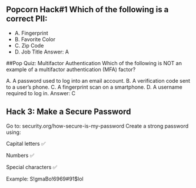 ## Popcorn Hack#1 Which of the following is a correct PII:
- A. Fingerprint
- B. Favorite Color
- C. Zip Code
- D. Job Title
Answer: A

##Pop Quiz: Multifactor Authentication
Which of the following is NOT an example of a multifactor authentication (MFA) factor?

A. A password used to log into an email account.
B. A verification code sent to a user’s phone.
C. A fingerprint scan on a smartphone.
D. A username required to log in.
Answer: C

## Hack 3: Make a Secure Password
Go to: security.org/how-secure-is-my-password
Create a strong password using:

Capital letters ✅

Numbers ✅

Special characters ✅

Example: S!gmaBo!6969#91$lol
